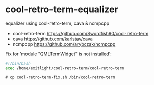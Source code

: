# cool-retro-term-equalizer
  
  
equalizer using cool-retro-term, cava &amp; ncmpcpp
  
- cool-retro-term  https://github.com/Swordfish90/cool-retro-term
- cava https://github.com/karlstav/cava
- ncmpcpp  https://github.com/arybczak/ncmpcpp
  
  
Fix for 'module "QMLTermWidget" is not installed':
```sh
#!/bin/bash
exec /home/exitlight/cool-retro-term/cool-retro-term
```
  
   
`# cp cool-retro-term-fix.sh /bin/cool-retro-term`
